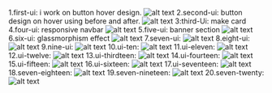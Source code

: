 1.first-ui: i work on button hover design.
![alt text](assets/firstUi.png)
2.second-ui: button design on hover using before and after.
![alt text](assets/secondUi.png)
3:third-Ui: make card
4.four-ui: responsive navbar
![alt text](Ui-four/Ui-four.png)
5.five-ui: banner section
![alt text](Ui-five/ui-five.png)
6.six-ui: glassmorphism effect
![alt text](Ui-six/ui-six.png)
7.seven-ui:
![alt text](Ui-seven/seven.png)
8.eight-ui:
![alt text](Ui-eight/eight.png)
9.nine-ui:
![alt text](Ui-nine/nine.png)
10.ui-ten:
![alt text](Ui-ten/ten.png)
11.ui-eleven:
![alt text](UI-eleven/eleven.png)
12.ui-twelve:
![alt text](Ui-twelve/twelve.png)
13.ui-thirdteen:
![alt text](Ui-thirdteen/thirdteen.png)
14.ui-fourteen:
![alt text](Ui-fourteen/fourteen.png)
15.ui-fifteen:
![alt text](Ui-fifteen/fifteen.png)
16.ui-sixteen:
![alt text](Ui-sixteen/sixteen.png)
17.ui-seventeen:
![alt text](Ui-seventeen/seventeen.png)
18.seven-eighteen:
![alt text](Ui-eighteen/eighteen.png)
19.seven-nineteen:
![alt text](UI-nineteen/nineteen.png)
20.seven-twenty:
![alt text](Ui-tewnty/twenty.png)
